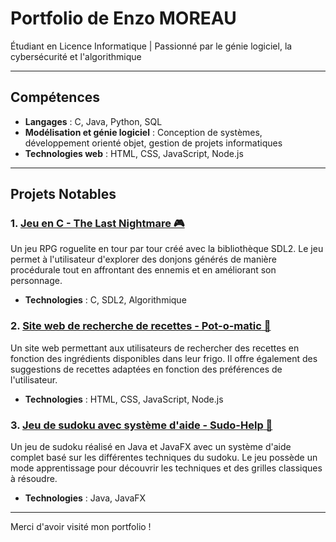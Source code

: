 # Portfolio de Enzo MOREAU

Étudiant en Licence Informatique | Passionné par le génie logiciel, la cybersécurité et l'algorithmique

---

## Compétences

- **Langages** : C, Java, Python, SQL
- **Modélisation et génie logiciel** : Conception de systèmes, développement orienté objet, gestion de projets informatiques
- **Technologies web** : HTML, CSS, JavaScript, Node.js

---

## Projets Notables

### 1. [**Jeu en C - The Last Nightmare** 🎮](https://github.com/Emma-Rsn/The-Last-Nightmare)
Un jeu RPG roguelite en tour par tour créé avec la bibliothèque SDL2. Le jeu permet à l'utilisateur d'explorer des donjons générés de manière procédurale tout en affrontant des ennemis et en améliorant son personnage.

- **Technologies** : C, SDL2, Algorithmique

### 2. [**Site web de recherche de recettes - Pot-o-matic** 🍲](https://github.com/Emma-Rsn/The-Last-Nightmare)
Un site web permettant aux utilisateurs de rechercher des recettes en fonction des ingrédients disponibles dans leur frigo. Il offre également des suggestions de recettes adaptées en fonction des préférences de l'utilisateur.

- **Technologies** : HTML, CSS, JavaScript, Node.js

### 3. [**Jeu de sudoku avec système d'aide - Sudo-Help** 🧩](https://github.com/Enzo-mor/Sudo-help)
Un jeu de sudoku réalisé en Java et JavaFX avec un système d'aide complet basé sur les différentes techniques du sudoku. Le jeu possède un mode apprentissage pour découvrir les techniques et des grilles classiques à résoudre.

- **Technologies** : Java, JavaFX

---

Merci d'avoir visité mon portfolio !  
